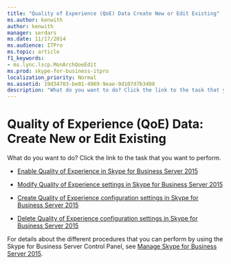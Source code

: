 ```yaml
---
title: "Quality of Experience (QoE) Data Create New or Edit Existing"
ms.author: kenwith
author: kenwith
manager: serdars
ms.date: 11/17/2014
ms.audience: ITPro
ms.topic: article
f1_keywords:
- ms.lync.lscp.MonArchQoeEdit
ms.prod: skype-for-business-itpro
localization_priority: Normal
ms.assetid: 19d34703-be01-4969-9eae-9d107d7b3408
description: "What do you want to do? Click the link to the task that you want to perform."
---
```


# Quality of Experience (QoE) Data: Create New or Edit Existing
 
What do you want to do? Click the link to the task that you want to perform.
  
- [Enable Quality of Experience in Skype for Business Server 2015](../../../manage/health-and-monitoring/enable-qoe.md)
    
- [Modify Quality of Experience settings in Skype for Business Server 2015](../../../manage/health-and-monitoring/modify-qoe-settings.md)
    
- [Create Quality of Experience configuration settings in Skype for Business Server 2015](../../../manage/health-and-monitoring/create-qoe-configuration-settings.md)
    
- [Delete Quality of Experience configuration settings in Skype for Business Server 2015](../../../manage/health-and-monitoring/delete-qoe-configuration-settings.md)
    
For details about the different procedures that you can perform by using the Skype for Business Server Control Panel, see [Manage Skype for Business Server 2015](../../../manage/manage.md).

